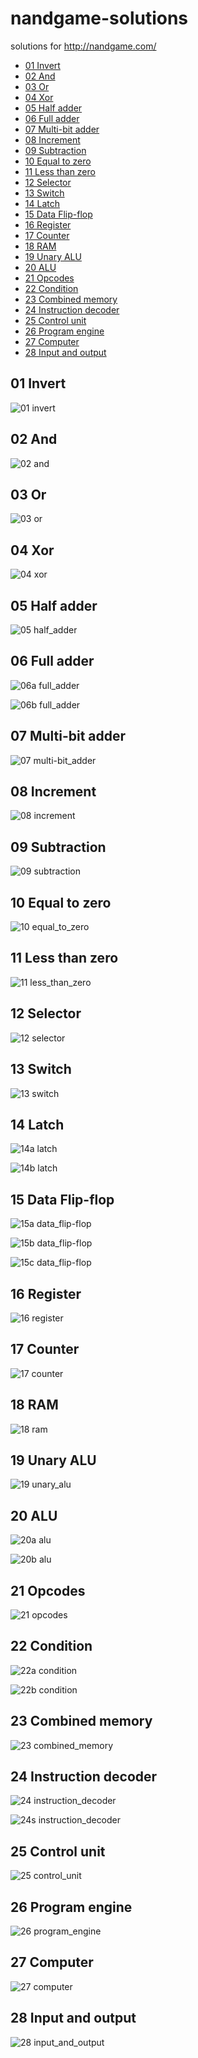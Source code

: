 # nandgame-solutions
solutions for http://nandgame.com/

* <a href="#01-Invert">01 Invert</a>
* <a href="#02-And">02 And</a>
* <a href="#03-Or">03 Or</a>
* <a href="#04-Xor">04 Xor</a>
* <a href="#05-Half-adder">05 Half adder</a>
* <a href="#06-Full-adder">06 Full adder</a>
* <a href="#07-Multi-bit-adder">07 Multi-bit adder</a>
* <a href="#08-Increment">08 Increment</a>
* <a href="#09-Subtraction">09 Subtraction</a>
* <a href="#10-Equal-to-zero">10 Equal to zero</a>
* <a href="#11-Less-than-zero">11 Less than zero</a>
* <a href="#12-Selector">12 Selector</a>
* <a href="#13-Switch">13 Switch</a>
* <a href="#14-Latch">14 Latch</a>
* <a href="#15-Data-Flip-flop">15 Data Flip-flop</a>
* <a href="#16-Register">16 Register</a>
* <a href="#17-Counter">17 Counter</a>
* <a href="#18-RAM">18 RAM</a>
* <a href="#19-Unary-ALU">19 Unary ALU</a>
* <a href="#20-ALU">20 ALU</a>
* <a href="#21-Opcodes">21 Opcodes</a>
* <a href="#22-Condition">22 Condition</a>
* <a href="#23-Combined-memory">23 Combined memory</a>
* <a href="#24-Instruction-decoder">24 Instruction decoder</a>
* <a href="#25-Control-unit">25 Control unit</a>
* <a href="#26-Program-engine">26 Program engine</a>
* <a href="#27-Computer">27 Computer</a>
* <a href="#28-Input-and-output">28 Input and output</a>

## 01 Invert
![01 invert](/01_invert.png)

## 02 And
![02 and](/02_and.png)

## 03 Or
![03 or](/03_or.png)

## 04 Xor
![04 xor](/04_xor.png)

## 05 Half adder
![05 half_adder](/05_half_adder.png)

## 06 Full adder
![06a full_adder](/06a_full_adder.png)

![06b full_adder](/06b_full_adder.png)

## 07 Multi-bit adder
![07 multi-bit_adder](/07_multi-bit_adder.png)

## 08 Increment
![08 increment](/08_increment.png)

## 09 Subtraction
![09 subtraction](/09_subtraction.png)

## 10 Equal to zero
![10 equal_to_zero](/10_equal_to_zero.png)

## 11 Less than zero
![11 less_than_zero](/11_less_than_zero.png)

## 12 Selector
![12 selector](/12_selector.png)

## 13 Switch
![13 switch](/13_switch.png)

## 14 Latch
![14a latch](/14a_latch.png)

![14b latch](/14b_latch.png)

## 15 Data Flip-flop
![15a data_flip-flop](/15a_data_flip-flop.png)

![15b data_flip-flop](/15b_data_flip-flop.png)

![15c data_flip-flop](/15c_data_flip-flop.png)

## 16 Register
![16 register](/16_register.png)

## 17 Counter
![17 counter](/17_counter.png)

## 18 RAM
![18 ram](/18_ram.png)

## 19 Unary ALU
![19 unary_alu](/19_unary_alu.png)

## 20 ALU
![20a alu](/20a_alu.png)

![20b alu](/20b_alu.png)

## 21 Opcodes
![21 opcodes](/21_opcodes.png)

## 22 Condition
![22a condition](/22a_condition.png)

![22b condition](/22b_condition.png)

## 23 Combined memory
![23 combined_memory](/23_combined_memory.png)

## 24 Instruction decoder
![24 instruction_decoder](/24_instruction_decoder.png)

![24s instruction_decoder](/24s_instruction_decoder.png)

## 25 Control unit
![25 control_unit](/25_control_unit.png)

## 26 Program engine
![26 program_engine](/26_program_engine.png)

## 27 Computer
![27 computer](/27_computer.png)

## 28 Input and output
![28 input_and_output](/28_input_and_output.png)

